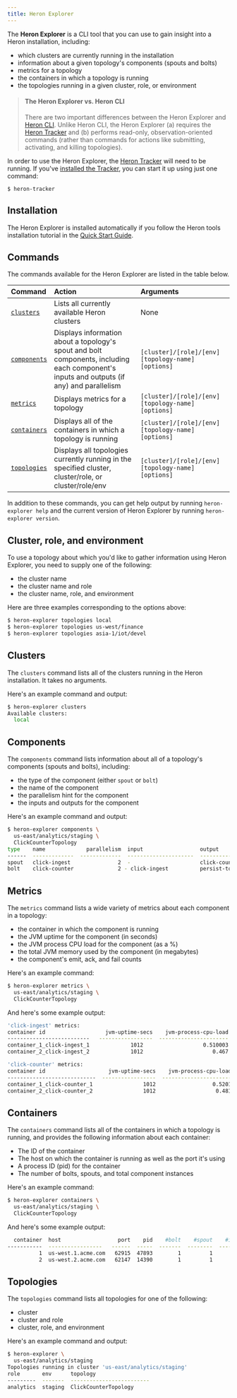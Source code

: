 ```yaml
---
title: Heron Explorer
---
```


The **Heron Explorer** is a CLI tool that you can use to gain insight into a Heron installation, including:

* which clusters are currently running in the installation
* information about a given topology's components (spouts and bolts)
* metrics for a topology
* the containers in which a topology is running
* the topologies running in a given cluster, role, or environment

> #### The Heron Explorer vs. Heron CLI
> There are two important differences between the Heron Explorer and [Heron CLI](../heron-cli). Unlike Heron CLI, the Heron Explorer (a) requires the [Heron Tracker](../heron-tracker) and (b) performs read-only, observation-oriented commands (rather than commands for actions like submitting, activating, and killing topologies).

In order to use the Heron Explorer, the [Heron Tracker](../heron-tracker) will need to be running. If you've [installed the Tracker](../../getting-started), you can start it up using just one command:

```shell
$ heron-tracker
```

## Installation

The Heron Explorer is installed automatically if you follow the Heron tools installation tutorial in the [Quick Start Guide](../../getting-started#step-1-download-the-heron-tools).

## Commands

The commands available for the Heron Explorer are listed in the table below.

Command | Action | Arguments
:-------|:-------|:---------
[`clusters`](#clusters) | Lists all currently available Heron clusters | None
[`components`](#components) | Displays information about a topology's spout and bolt components, including each component's inputs and outputs (if any) and parallelism | `[cluster]/[role]/[env] [topology-name] [options]`
[`metrics`](#metrics) | Displays metrics for a topology | `[cluster]/[role]/[env] [topology-name] [options]`
[`containers`](#containers) | Displays all of the containers in which a topology is running | `[cluster]/[role]/[env] [topology-name] [options]`
[`topologies`](#topologies) | Displays all topologies currently running in the specified cluster, cluster/role, or cluster/role/env | `[cluster]/[role]/[env] [topology-name] [options]`


In addition to these commands, you can get help output by running `heron-explorer help` and the current version of Heron Explorer by running `heron-explorer version`.

## Cluster, role, and environment

To use a topology about which you'd like to gather information using Heron Explorer, you need to supply one of the following:

* the cluster name
* the cluster name and role
* the cluster name, role, and environment

Here are three examples corresponding to the options above:

```bash
$ heron-explorer topologies local
$ heron-explorer topologies us-west/finance
$ heron-explorer topologies asia-1/iot/devel
```

## Clusters

The `clusters` command lists all of the clusters running in the Heron installation. It takes no arguments.

Here's an example command and output:

```bash
$ heron-explorer clusters
Available clusters:
  local
```

## Components

The `components` command lists information about all of a topology's components (spouts and bolts), including:

* the type of the component (either `spout` or `bolt`)
* the name of the component
* the parallelism hint for the component
* the inputs and outputs for the component

Here's an example command and output:

```bash
$ heron-explorer components \
  us-east/analytics/staging \
  ClickCounterTopology
type    name             parallelism  input                  output
------  -------------  -------------  ---------------------  -------------
spout   click-ingest               2  -                      click-counter
bolt    click-counter              2 - click-ingest          persist-to-db
```

## Metrics

The `metrics` command lists a wide variety of metrics about each component in a topology:

* the container in which the component is running
* the JVM uptime for the component (in seconds)
* the JVM process CPU load for the component (as a %)
* the total JVM memory used by the component (in megabytes)
* the component's emit, ack, and fail counts

Here's an example command:

```bash
$ heron-explorer metrics \
  us-east/analytics/staging \
  ClickCounterTopology
```

And here's some example output:

```bash
'click-ingest' metrics:
container id                   jvm-uptime-secs    jvm-process-cpu-load    jvm-memory-used-mb    emit-count    ack-count    fail-count
--------------------------   -----------------  ----------------------  --------------------  ------------  -----------  ------------
container_1_click-ingest_1             1012                   0.510003                    83   2.81582e+07            0             0
container_2_click-ingest_2             1012                      0.467                    71   2.34582e+07            0             0

'click-counter' metrics:
container id                    jvm-uptime-secs    jvm-process-cpu-load    jvm-memory-used-mb    emit-count    ack-count    fail-count
----------------------------  -----------------  ----------------------  --------------------  ------------  -----------  ------------
container_1_click-counter_1                1012                  0.5201                    83   2.81432e+07            0             0
container_2_click-counter_2                1012                   0.481                    71   2.14896e+07            0             0
```

## Containers

The `containers` command lists all of the containers in which a topology is running, and provides the following information about each container:

* The ID of the container
* The host on which the container is running as well as the port it's using
* A process ID (pid) for the container
* The number of bolts, spouts, and total component instances

Here's an example command:

```bash
$ heron-explorer containers \
  us-east/analytics/staging \
  ClickCounterTopology
```

And here's some example output:

```bash
  container  host                  port    pid    #bolt    #spout    #instance
-----------  -----------------   ------  -----  -------  --------  -----------
          1  us-west.1.acme.com   62915  47893        1         1            1
          2  us-west.2.acme.com   62147  14390        1         1            1
```

## Topologies

The `topologies` command lists all topologies for one of the following:

* cluster
* cluster and role
* cluster, role, and environment

Here's an example command and output:

```bash
$ heron-explorer \
  us-east/analytics/staging
Topologies running in cluster 'us-east/analytics/staging'
role       env      topology
---------  -------  -------------------------
analytics  staging  ClickCounterTopology
```